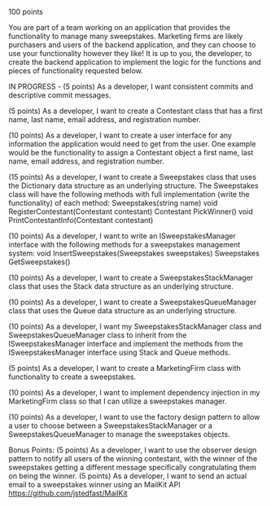 100 points

You are part of a team working on an application that provides the functionality to manage many sweepstakes. 
Marketing firms are likely purchasers and users of the backend application, and they can choose to use your functionality however they like! 
It is up to you, the developer, to create the backend application to implement the logic for the functions and pieces of functionality requested below.

IN PROGRESS - (5 points) As a developer, I want consistent commits and descriptive commit messages. 

(5 points) As a developer, I want to create a Contestant class that has a first name, last name, email address, and registration number.

(10 points) As a developer, I want to create a user interface for any information the application would need to get from the user. One example would be the functionality to assign a Contestant object a first name, last name, email address, and registration number.

(15 points) As a developer, I want to create a Sweepstakes class that uses the Dictionary data structure as an underlying structure. The Sweepstakes class will have the following methods with full implementation (write the functionality) of each method:
Sweepstakes(string name)
void RegisterContestant(Contestant contestant)
Contestant PickWinner()
void PrintContestantInfo(Contestant contestant)

(10 points) As a developer, I want to write an ISweepstakesManager interface with the following methods for a sweepstakes management system:
void InsertSweepstakes(Sweepstakes sweepstakes)
Sweepstakes GetSweepstakes()

(10 points) As a developer, I want to create a SweepstakesStackManager class that uses the Stack data structure as an underlying structure.

(10 points) As a developer, I want to create a SweepstakesQueueManager class that uses the Queue data structure as an underlying structure.

(10 points) As a developer, I want my SweepstakesStackManager class and SweepstakesQueueManager class to inherit from the ISweepstakesManager interface and implement the methods from the ISweepstakesManager interface using Stack and Queue methods.

(5 points) As a developer, I want to create a MarketingFirm class with functionality to create a sweepstakes. 

(10 points) As a developer, I want to implement dependency injection in my MarketingFirm class so that I can utilize a sweepstakes manager.

(10 points) As a developer, I want to use the factory design pattern to allow a user to choose between a SweepstakesStackManager or a SweepstakesQueueManager to manage the sweepstakes objects.

Bonus Points:
(5 points) As a developer, I want to use the observer design pattern to notify all users of the winning contestant, with the winner of the sweepstakes getting a different message specifically congratulating them on being the winner. 
(5 points) As a developer, I want to send an actual email to a sweepstakes winner using an MailKit API https://github.com/jstedfast/MailKit

